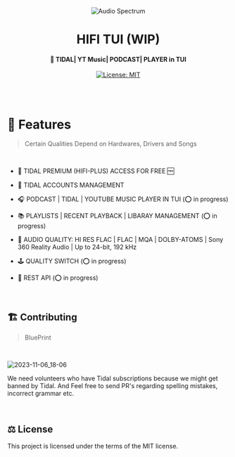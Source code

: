 <div align="center">
        <img src="https://cdn.jsdelivr.net/gh/sachinsenal0x64/picx-images-hosting@master/audio-Spectrum-.2jn5ghwym6w0.gif" alt="Audio Spectrum">        
        <h1>HIFI TUI (WIP)</h1>
        
</div>

<h4 align="center"> 🎵 TIDAL| YT Music| PODCAST| PLAYER in TUI</h4>

<div align="center">
        
  [![License: MIT](https://img.shields.io/badge/License-MIT-orange.svg)](https://opensource.org/licenses/MIT)

</div>

<br><br>

# 🚀 Features

> Certain Qualities Depend on Hardwares, Drivers and Songs
<br>

- 🍟 TIDAL PREMIUM (HIFI-PLUS) ACCESS FOR FREE 🆓  
  
- 👤 TIDAL ACCOUNTS MANAGEMENT 

- 🎧 PODCAST | TIDAL | YOUTUBE MUSIC PLAYER IN TUI       (⭕ in progress)

- 📚 PLAYLISTS | RECENT PLAYBACK | LIBARAY MANAGEMENT    (⭕ in progress)

- 📀 AUDIO QUALITY: HI RES FLAC | FLAC | MQA | DOLBY-ATOMS | Sony 360 Reality Audio | Up to 24-bit, 192 kHz

- 🕹 QUALITY SWITCH   (⭕ in progress)

- 📡 REST API (⭕ in progress)

<br>

## 🏗️ Contributing

> BluePrint
<br>

![2023-11-06_18-06](https://cdn.jsdelivr.net/gh/sachinsenal0x64/picx-images-hosting@master/20230518/2023-11-06_18-06.28cw0dd4lm80.webp)


We need volunteers who have Tidal subscriptions because we might get banned by Tidal. And Feel free to send PR's regarding spelling mistakes, incorrect grammar etc.

<br>

## ⚖️ License

This project is licensed under the terms of the MIT license.
